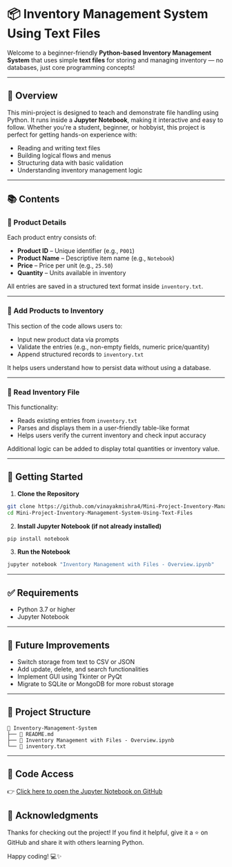 # 📦 Inventory Management System Using Text Files

Welcome to a beginner-friendly **Python-based Inventory Management System** that uses simple **text files** for storing and managing inventory — no databases, just core programming concepts!

---

## 🧾 Overview

This mini-project is designed to teach and demonstrate file handling using Python. It runs inside a **Jupyter Notebook**, making it interactive and easy to follow. Whether you're a student, beginner, or hobbyist, this project is perfect for getting hands-on experience with:

- Reading and writing text files
- Building logical flows and menus
- Structuring data with basic validation
- Understanding inventory management logic

---

## 📚 Contents

### 🔹 Product Details  
Each product entry consists of:
- **Product ID** – Unique identifier (e.g., `P001`)
- **Product Name** – Descriptive item name (e.g., `Notebook`)
- **Price** – Price per unit (e.g., `25.50`)
- **Quantity** – Units available in inventory

All entries are saved in a structured text format inside `inventory.txt`.

---

### 🔹 Add Products to Inventory  
This section of the code allows users to:
- Input new product data via prompts
- Validate the entries (e.g., non-empty fields, numeric price/quantity)
- Append structured records to `inventory.txt`

It helps users understand how to persist data without using a database.

---

### 🔹 Read Inventory File  
This functionality:
- Reads existing entries from `inventory.txt`
- Parses and displays them in a user-friendly table-like format
- Helps users verify the current inventory and check input accuracy

Additional logic can be added to display total quantities or inventory value.

---

## 🚀 Getting Started

1. **Clone the Repository**  
```bash
git clone https://github.com/vinayakmishra4/Mini-Project-Inventory-Management-System-Using-Text-Files.git
cd Mini-Project-Inventory-Management-System-Using-Text-Files
```

2. **Install Jupyter Notebook (if not already installed)**  
```bash
pip install notebook
```

3. **Run the Notebook**  
```bash
jupyter notebook "Inventory Management with Files - Overview.ipynb"
```

---

## ✅ Requirements

- Python 3.7 or higher  
- Jupyter Notebook  

---

## 🔮 Future Improvements

- Switch storage from text to CSV or JSON
- Add update, delete, and search functionalities
- Implement GUI using Tkinter or PyQt
- Migrate to SQLite or MongoDB for more robust storage

---

## 📂 Project Structure

```
📁 Inventory-Management-System
├── 📄 README.md
├── 📓 Inventory Management with Files - Overview.ipynb
└── 📄 inventory.txt
```

---

## 🔗 Code Access

👉 [Click here to open the Jupyter Notebook on GitHub](https://github.com/vinayakmishra4/Mini-Project-Inventory-Management-System-Using-Text-Files/blob/main/Inventory-Mangement-System-with-Files/Inventory%20Management%20with%20Files%20-%20Overview.ipynb)


## 🙌 Acknowledgments

Thanks for checking out the project! If you find it helpful, give it a ⭐ on GitHub and share it with others learning Python.

Happy coding! 💻✨
